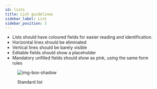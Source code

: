 ```yaml
---
id: lists
title: List guidelines
sidebar_label: List
sidebar_position: 3
---
```


- Lists should have coloured fields for easier reading and identification.
- Horizontal lines should be eliminated
- Vertical lines should be barely visible
- Editable fields should show a placeholder
- Mandatory unfilled fields should show as pink, using the same form rules

<figure>

![img-box-shadow](/img/design/design-standard-list.png)
<figcaption>Standard list</figcaption>
</figure>


